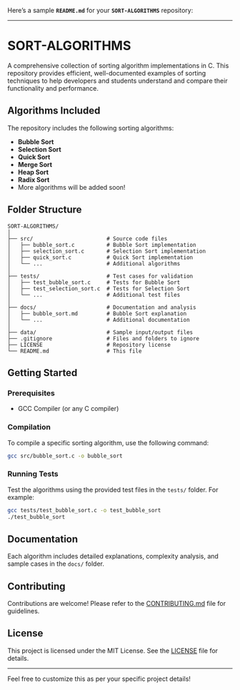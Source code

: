 Here’s a sample **`README.md`** for your **`SORT-ALGORITHMS`** repository:  

---

# SORT-ALGORITHMS  

A comprehensive collection of sorting algorithm implementations in C. This repository provides efficient, well-documented examples of sorting techniques to help developers and students understand and compare their functionality and performance.  

## Algorithms Included  
The repository includes the following sorting algorithms:  
- **Bubble Sort**  
- **Selection Sort**  
- **Quick Sort**  
- **Merge Sort**  
- **Heap Sort**  
- **Radix Sort**  
- More algorithms will be added soon!  

## Folder Structure  

```
SORT-ALGORITHMS/  
│  
├── src/                       # Source code files  
│   ├── bubble_sort.c          # Bubble Sort implementation  
│   ├── selection_sort.c       # Selection Sort implementation  
│   ├── quick_sort.c           # Quick Sort implementation  
│   └── ...                    # Additional algorithms  
│  
├── tests/                     # Test cases for validation  
│   ├── test_bubble_sort.c     # Tests for Bubble Sort  
│   ├── test_selection_sort.c  # Tests for Selection Sort  
│   └── ...                    # Additional test files  
│  
├── docs/                      # Documentation and analysis  
│   ├── bubble_sort.md         # Bubble Sort explanation  
│   └── ...                    # Additional documentation  
│  
├── data/                      # Sample input/output files  
├── .gitignore                 # Files and folders to ignore  
├── LICENSE                    # Repository license  
└── README.md                  # This file  
```  

## Getting Started  

### Prerequisites  
- GCC Compiler (or any C compiler)  

### Compilation  
To compile a specific sorting algorithm, use the following command:  
```bash  
gcc src/bubble_sort.c -o bubble_sort  
```  

### Running Tests  
Test the algorithms using the provided test files in the `tests/` folder. For example:  
```bash  
gcc tests/test_bubble_sort.c -o test_bubble_sort  
./test_bubble_sort  
```  

## Documentation  
Each algorithm includes detailed explanations, complexity analysis, and sample cases in the `docs/` folder.  

## Contributing  
Contributions are welcome! Please refer to the [CONTRIBUTING.md](CONTRIBUTING.md) file for guidelines.  

## License  
This project is licensed under the MIT License. See the [LICENSE](LICENSE) file for details.  

---  

Feel free to customize this as per your specific project details!
